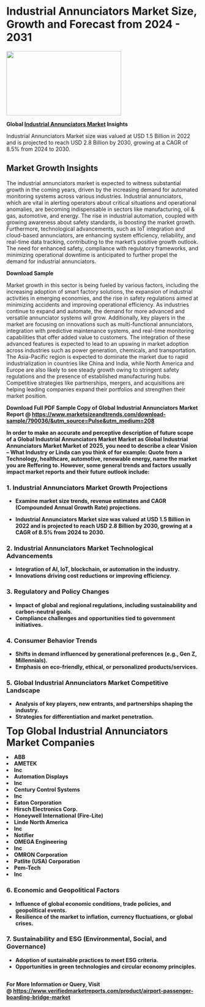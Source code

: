 <H1>Industrial Annunciators Market Size, Growth and Forecast from 2024 - 2031</H1><img class="aligncenter size-medium wp-image-584254" src="https://thirdeyenews.in/wp-content/uploads/2024/09/Global-Market-Research-300x168.jpeg" alt="" width="300" height="168" /><p><strong>Global&nbsp;<a href="https://www.marketsizeandtrends.com/download-sample/790036/&amp;utm_source=Pulse&amp;utm_medium=208">Industrial Annunciators Market</a> Insights</strong></p><p>Industrial Annunciators Market size was valued at USD 1.5 Billion in 2022 and is projected to reach USD 2.8 Billion by 2030, growing at a CAGR of 8.5% from 2024 to 2030.</p><p><h2>Market Growth Insights</h2> <p>The industrial annunciators market is expected to witness substantial growth in the coming years, driven by the increasing demand for automated monitoring systems across various industries. Industrial annunciators, which are vital in alerting operators about critical situations and operational anomalies, are becoming indispensable in sectors like manufacturing, oil & gas, automotive, and energy. The rise in industrial automation, coupled with growing awareness about safety standards, is boosting the market growth. Furthermore, technological advancements, such as IoT integration and cloud-based annunciators, are enhancing system efficiency, reliability, and real-time data tracking, contributing to the market’s positive growth outlook. The need for enhanced safety, compliance with regulatory frameworks, and minimizing operational downtime is anticipated to further propel the demand for industrial annunciators.</p> <p><strong>Download Sample</strong></p> <p>Market growth in this sector is being fueled by various factors, including the increasing adoption of smart factory solutions, the expansion of industrial activities in emerging economies, and the rise in safety regulations aimed at minimizing accidents and improving operational efficiency. As industries continue to expand and automate, the demand for more advanced and versatile annunciator systems will grow. Additionally, key players in the market are focusing on innovations such as multi-functional annunciators, integration with predictive maintenance systems, and real-time monitoring capabilities that offer added value to customers. The integration of these advanced features is expected to lead to an upswing in market adoption across industries such as power generation, chemicals, and transportation. The Asia-Pacific region is expected to dominate the market due to rapid industrialization in countries like China and India, while North America and Europe are also likely to see steady growth owing to stringent safety regulations and the presence of established manufacturing hubs. Competitive strategies like partnerships, mergers, and acquisitions are helping leading companies expand their portfolios and strengthen their market position. <p><strong></p><p><span class=""><strong>Download Full PDF Sample Copy of Global Industrial Annunciators Market Report</strong> @ <a href="https://www.marketsizeandtrends.com/download-sample/790036/&amp;utm_source=Pulse&amp;utm_medium=208" target="_blank">https://www.marketsizeandtrends.com/download-sample/790036/&amp;utm_source=Pulse&amp;utm_medium=208</a></span></p><p>In order to make an accurate and perceptive description of future scope of a Global&nbsp;Industrial Annunciators Market Market as Global&nbsp;Industrial Annunciators Market Market of 2025, you need to describe a clear Vision &ndash; What Industry or Linda can you think of for example: Quote from a Technology, healthcare, automotive, renewable energy, name the market you are Reffering to. However, some general trends and factors usually impact market reports and their future outlook include:</p><h3>1.&nbsp;<strong>Industrial Annunciators Market Growth Projections</strong></h3><ul><li>Examine market size trends, revenue estimates and CAGR (Compounded Annual Growth Rate) projections.</li><li><p>Industrial Annunciators Market size was valued at USD 1.5 Billion in 2022 and is projected to reach USD 2.8 Billion by 2030, growing at a CAGR of 8.5% from 2024 to 2030.</p></li></ul><h3>2.&nbsp;<strong>Industrial Annunciators Market Technological Advancements</strong></h3><ul><li>Integration of AI, IoT, blockchain, or automation in the industry.</li><li>Innovations driving cost reductions or improving efficiency.</li></ul><h3>3.&nbsp;<strong>Regulatory and Policy Changes</strong></h3><ul><li>Impact of global and regional regulations, including sustainability and carbon-neutral goals.</li><li>Compliance challenges and opportunities tied to government initiatives.</li></ul><h3>4.&nbsp;<strong>Consumer Behavior Trends</strong></h3><ul><li>Shifts in demand influenced by generational preferences (e.g., Gen Z, Millennials).</li><li>Emphasis on eco-friendly, ethical, or personalized products/services.</li></ul><h3>5.&nbsp;<strong>Global Industrial Annunciators Market Competitive Landscape</strong></h3><ul><li>Analysis of key players, new entrants, and partnerships shaping the industry.</li><li>Strategies for differentiation and market penetration.</li></ul><p data-pm-slice="1 1 []"><span style="color: inherit; font-family: inherit; font-size: 25px;">Top Global Industrial Annunciators Market Companies</span></p><div class="" data-test-id=""><p><li>ABB</li><li> AMETEK</li><li> Inc</li><li> Automation Displays</li><li> Inc</li><li> Century Control Systems</li><li> Inc</li><li> Eaton Corporation</li><li> Hirsch Electronics Corp.</li><li> Honeywell International (Fire-Lite)</li><li> Linde North America</li><li> Inc</li><li> Notifier</li><li> OMEGA Engineering</li><li> Inc</li><li> OMRON Corporation</li><li> Patlite (USA) Corporation</li><li> Pem-Tech</li><li> Inc</li></p></div><h3>6.&nbsp;<strong>Economic and Geopolitical Factors</strong></h3><ul><li>Influence of global economic conditions, trade policies, and geopolitical events.</li><li>Resilience of the market to inflation, currency fluctuations, or global crises.</li></ul><h3>7.&nbsp;<strong>Sustainability and ESG (Environmental, Social, and Governance)</strong></h3><ul><li>Adoption of sustainable practices to meet ESG criteria.</li><li>Opportunities in green technologies and circular economy principles.</li></ul><h2><strong style="font-size: 14px;">For More Information or Query, Visit @&nbsp;</strong><a style="background-color: #ffffff; font-size: 14px;" href="https://www.marketsizeandtrends.com/report/industrial-annunciators-market/" target="_blank">https://www.verifiedmarketreports.com/product/airport-passenger-boarding-bridge-market</a></h2>
